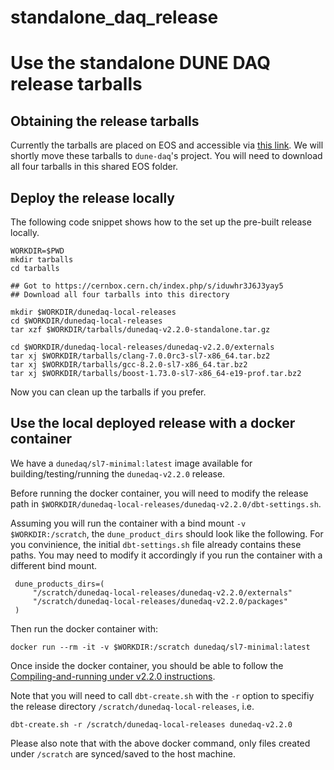 # standalone_daq_release
# Use the standalone DUNE DAQ release tarballs

## Obtaining the release tarballs

Currently the tarballs are placed on EOS and accessible via [this link](https://cernbox.cern.ch/index.php/s/iduwhr3J6J3yay5). We will shortly move these tarballs to `dune-daq`'s project. You will need to download all four tarballs in this shared EOS folder.

## Deploy the release locally

The following code snippet shows how to the set up the pre-built release locally.


```shell
WORKDIR=$PWD
mkdir tarballs
cd tarballs

## Got to https://cernbox.cern.ch/index.php/s/iduwhr3J6J3yay5
## Download all four tarballs into this directory

mkdir $WORKDIR/dunedaq-local-releases
cd $WORKDIR/dunedaq-local-releases
tar xzf $WORKDIR/tarballs/dunedaq-v2.2.0-standalone.tar.gz

cd $WORKDIR/dunedaq-local-releases/dunedaq-v2.2.0/externals
tar xj $WORKDIR/tarballs/clang-7.0.0rc3-sl7-x86_64.tar.bz2
tar xj $WORKDIR/tarballs/gcc-8.2.0-sl7-x86_64.tar.bz2
tar xj $WORKDIR/tarballs/boost-1.73.0-sl7-x86_64-e19-prof.tar.bz2
```

Now you can clean up the tarballs if you prefer.


## Use the local deployed release with a docker container

We have a `dunedaq/sl7-minimal:latest` image available for building/testing/running the `dunedaq-v2.2.0` release.

Before running the docker container, you will need to modify the release path in `$WORKDIR/dunedaq-local-releases/dunedaq-v2.2.0/dbt-settings.sh`. 

Assuming you will run the container with a bind mount `-v $WORKDIR:/scratch`, the `dune_product_dirs` should look like the following. For you convinience, the initial `dbt-settings.sh` file already contains these paths. You may need to modify it accordingly if you run the container with a different bind mount.

```shell
 dune_products_dirs=(
     "/scratch/dunedaq-local-releases/dunedaq-v2.2.0/externals"
     "/scratch/dunedaq-local-releases/dunedaq-v2.2.0/packages"
 )
```

Then run the docker container with:
```shell
docker run --rm -it -v $WORKDIR:/scratch dunedaq/sl7-minimal:latest
```

Once inside the docker container, you should be able to follow the [Compiling-and-running under v2.2.0 instructions](https://github.com/DUNE-DAQ/appfwk/wiki/Compiling-and-running-under-v2.2.0).

Note that you will need to call `dbt-create.sh` with the `-r` option to specifiy the release directory `/scratch/dunedaq-local-releases`, i.e.

```shell
dbt-create.sh -r /scratch/dunedaq-local-releases dunedaq-v2.2.0
```

Please also note that with the above docker command, only files created under `/scratch` are synced/saved to the host machine.
